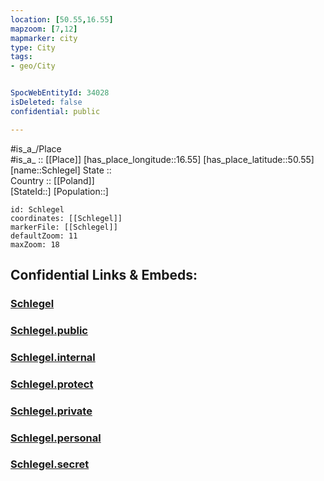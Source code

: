 ```yaml
---
location: [50.55,16.55] 
mapzoom: [7,12] 
mapmarker: city 
type: City
tags:
- geo/City


SpocWebEntityId: 34028
isDeleted: false
confidential: public

---
```

#is_a_/Place  
#is_a_ :: [[Place]] 
[has_place_longitude::16.55] 
[has_place_latitude::50.55] 
[name::Schlegel] 
State ::  
Country :: [[Poland]]  
[StateId::] 
[Population::] 



```leaflet
id: Schlegel
coordinates: [[Schlegel]] 
markerFile: [[Schlegel]] 
defaultZoom: 11 
maxZoom: 18
```


## Confidential Links & Embeds: 

### [Schlegel](/_Standards/Earth/Continent/Europe/Europe~East/Poland/Provinces~Poland/Lower_Silesian/City/Schlegel.md) 

### [Schlegel.public](/_public/Earth/Continent/Europe/Europe~East/Poland/Provinces~Poland/Lower_Silesian/City/Schlegel.public.md) 

### [Schlegel.internal](/_internal/Earth/Continent/Europe/Europe~East/Poland/Provinces~Poland/Lower_Silesian/City/Schlegel.internal.md) 

### [Schlegel.protect](/_protect/Earth/Continent/Europe/Europe~East/Poland/Provinces~Poland/Lower_Silesian/City/Schlegel.protect.md) 

### [Schlegel.private](/_private/Earth/Continent/Europe/Europe~East/Poland/Provinces~Poland/Lower_Silesian/City/Schlegel.private.md) 

### [Schlegel.personal](/_personal/Earth/Continent/Europe/Europe~East/Poland/Provinces~Poland/Lower_Silesian/City/Schlegel.personal.md) 

### [Schlegel.secret](/_secret/Earth/Continent/Europe/Europe~East/Poland/Provinces~Poland/Lower_Silesian/City/Schlegel.secret.md)

